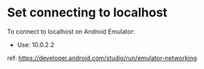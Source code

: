 # Set connecting to localhost

To connect to localhost on Android Emulator:

- Use: 10.0.2.2

ref: https://developer.android.com/studio/run/emulator-networking
